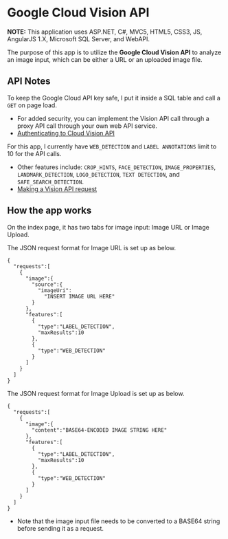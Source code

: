 # Google Cloud Vision API

**NOTE:** This application uses ASP.NET, C#, MVC5, HTML5, CSS3, JS, AngularJS 1.X, Microsoft SQL Server, and WebAPI.

The purpose of this app is to utilize the **Google Cloud Vision API** to analyze an image input, which can be either a URL or an uploaded image file.

## API Notes

To keep the Google Cloud API key safe, I put it inside a SQL table and call a `GET` on page load.
* For added security, you can implement the Vision API call through a proxy API call through your own web API service.
* [Authenticating to Cloud Vision API](https://cloud.google.com/vision/docs/auth)

For this app, I currently have `WEB_DETECTION` and `LABEL ANNOTATIONS` limit to 10 for the API calls.
* Other features include: `CROP_HINTS`, `FACE_DETECTION`, `IMAGE_PROPERTIES`, `LANDMARK_DETECTION`, `LOGO_DETECTION`, `TEXT DETECTION`, and `SAFE_SEARCH_DETECTION`.
* [Making a Vision API request](https://cloud.google.com/vision/docs/request)

## How the app works

On the index page, it has two tabs for image input: Image URL or Image Upload.

The JSON request format for Image URL is set up as below.
```
{
  "requests":[
    {
      "image":{
        "source":{
          "imageUri":
            "INSERT IMAGE URL HERE"
        }
      },
      "features":[
        {
          "type":"LABEL_DETECTION",
          "maxResults":10
        },
        {
          "type":"WEB_DETECTION"
        }  
      ]
    }
  ]
}
```

The JSON request format for Image Upload is set up as below.
```
{
  "requests":[
    {
      "image":{
        "content":"BASE64-ENCODED IMAGE STRING HERE"
      },
      "features":[
        {
          "type":"LABEL_DETECTION",
          "maxResults":10
        },
        {
          "type":"WEB_DETECTION"
        }  
      ]
    }
  ]
}
```

* Note that the image input file needs to be converted to a BASE64 string before sending it as a request.
